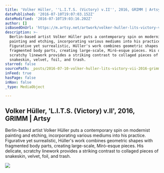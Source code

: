 ```yaml
---
title: 'Volker Hüller, ''L.I.T.S. (Victory) v.II'', 2016, GRIMM | Artsy'
datePublished: '2016-07-10T19:07:03.152Z'
dateModified: '2016-07-10T19:03:16.202Z'
author: []
isBasedOnUrl: 'https://m.artsy.net/artwork/volker-huller-lits-victory-vii'
description: >-
  Berlin-based artist Volker Hüller puts a contemporary spin on modernist
  painting and etching, incorporating various mediums into his practice.
  Figurative yet surrealistic, Hüller's work combines geometric shapes with
  fragmented body parts, creating large-scale, Miró-esque pieces. His delicate,
  scratchy linework provides a striking contrast to collaged pieces of
  snakeskin, velvet, foil, and trash.
starred: false
sourcePath: _posts/2016-07-10-volker-huller-lits-victory-vii-2016-grimm-or-arts.md
inFeed: true
hasPage: false
inNav: false
_type: MediaObject

---
```

<article style=""><h1>Volker Hüller, 'L.I.T.S. (Victory) v.II', 2016, GRIMM | Artsy</h1><p>Berlin-based artist Volker Hüller puts a contemporary spin on modernist painting and etching, incorporating various mediums into his practice. Figurative yet surrealistic, Hüller's work combines geometric shapes with fragmented body parts, creating large-scale, Miró-esque pieces. His delicate, scratchy linework provides a striking contrast to collaged pieces of snakeskin, velvet, foil, and trash.</p><img src="https://d32dm0rphc51dk.cloudfront.net/x-kH0bMpQz7GD3xzTkthcA/large.jpg" /></article>